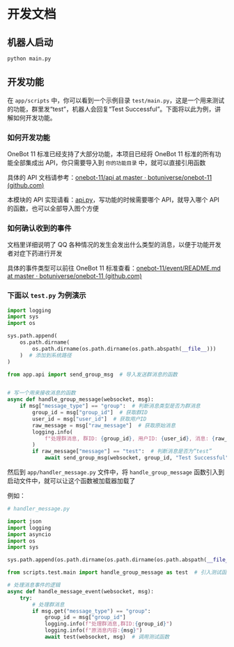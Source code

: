 # 开发文档

## 机器人启动

```bash
python main.py
```

## 开发功能

在 `app/scripts` 中，你可以看到一个示例目录 `test/main.py`，这是一个用来测试的功能，群里发“test”，机器人会回复“Test Successful”。下面将以此为例，讲解如何开发功能。

### 如何开发功能

OneBot 11 标准已经支持了大部分功能，本项目已经将 OneBot 11 标准的所有功能全部集成出 API，你只需要导入到 `你的功能目录` 中，就可以直接引用函数

具体的 API 文档请参考：[onebot-11/api at master · botuniverse/onebot-11 (github.com)](https://github.com/botuniverse/onebot-11/tree/master/api)

本模块的 API 实现请看：[api.py](./app/api.py)，写功能的时候需要哪个 API，就导入哪个 API 的函数，也可以全部导入图个方便

### 如何确认收到的事件

文档里详细说明了 QQ 各种情况的发生会发出什么类型的消息，以便于功能开发者对症下药进行开发

具体的事件类型可以前往 OneBot 11 标准查看：[onebot-11/event/README.md at master · botuniverse/onebot-11 (github.com)](https://github.com/botuniverse/onebot-11/blob/master/event/README.md)

### 下面以 `test.py` 为例演示

```python
import logging
import sys
import os

sys.path.append(
    os.path.dirname(
        os.path.dirname(os.path.dirname(os.path.abspath(__file__)))
    )  # 添加到系统路径
)

from app.api import send_group_msg  # 导入发送群消息的函数


# 写一个用来接收消息的函数
async def handle_group_message(websocket, msg):
    if msg["message_type"] == "group":  # 判断消息类型是否为群消息
        group_id = msg["group_id"]  # 获取群ID
        user_id = msg["user_id"]  # 获取用户ID
        raw_message = msg["raw_message"]  # 获取原始消息
        logging.info(
            f"处理群消息, 群ID: {group_id}, 用户ID: {user_id}, 消息: {raw_message}"  # 打印日志
        )
        if raw_message["message"] == "test":  # 判断消息是否为“test”
            await send_group_msg(websocket, group_id, "Test Successful")  # 发送群消息

```

然后到 `app/handler_message.py` 文件中，将 `handle_group_message` 函数引入到启动文件中，就可以让这个函数被加载器加载了

例如：

```python
# handler_message.py

import json
import logging
import asyncio
import os
import sys

sys.path.append(os.path.dirname(os.path.dirname(os.path.abspath(__file__))))  # 添加到系统路径，以便于导入自定义模块

from scripts.test.main import handle_group_message as test  # 引入测试函数

# 处理消息事件的逻辑
async def handle_message_event(websocket, msg):
    try:
        # 处理群消息
        if msg.get("message_type") == "group":
            group_id = msg["group_id"]
            logging.info(f"处理群消息,群ID:{group_id}")
            logging.info(f"原消息内容:{msg}")
            await test(websocket, msg)  # 调用测试函数

```
